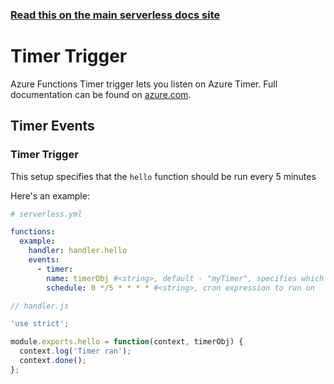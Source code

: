 <!--
title: Serverless Framework - Azure Functions Events - Timer
menuText: Timer
menuOrder: 2
description: Setting up Timer Events with Azure Functions via the Serverless Framework
layout: Doc
-->

<!-- DOCS-SITE-LINK:START automatically generated  -->

### [Read this on the main serverless docs site](https://www.serverless.com/framework/docs/providers/azure/events/timer)

<!-- DOCS-SITE-LINK:END -->

# Timer Trigger

Azure Functions Timer trigger lets you listen on Azure Timer. Full documentation
can be found on
[azure.com](https://docs.microsoft.com/en-us/azure/azure-functions/functions-bindings-timer).

## Timer Events

### Timer Trigger

This setup specifies that the `hello` function should be run every 5 minutes

Here's an example:

```yml
# serverless.yml

functions:
  example:
    handler: handler.hello
    events:
      - timer:
        name: timerObj #<string>, default - "myTimer", specifies which name is available on `context.bindings`
        schedule: 0 */5 * * * * #<string>, cron expression to run on
```

```javascript
// handler.js

'use strict';

module.exports.hello = function(context, timerObj) {
  context.log('Timer ran');
  context.done();
};
```
